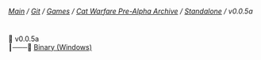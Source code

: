 ﻿###### [Main](https://pikakid98.github.io) / [Git](https://git-pikakid98.github.io) / [Games](https://git-pikakid98.github.io/games) / [Cat Warfare Pre-Alpha Archive](https://git-pikakid98.github.io/games/cat-warfare-pre-alpha-archive) / [Standalone](https://git-pikakid98.github.io/games/cat-warfare-pre-alpha-archive/standalone) / v0.0.5a
<h1></h1>

📂 v0.0.5a
\
┃───📄 [Binary (Windows)](https://github.com/Git-Pikakid98/cat-warfare-pre-alpha-archive/releases/download/v0.0.5a/Cat.Warfare.V0.0.5a.Pre-Alpha.7z)
